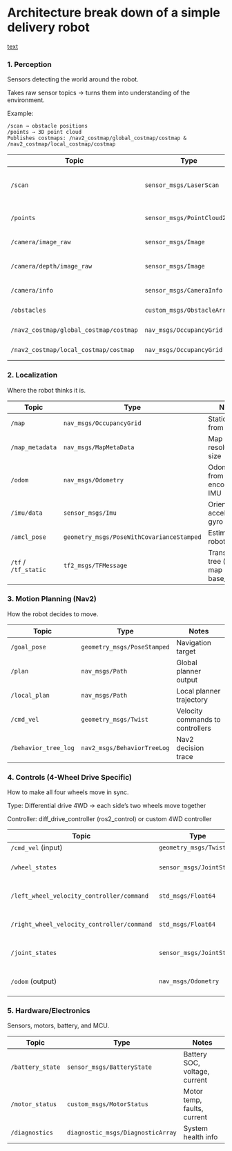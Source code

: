 
# Architecture break down of a simple delivery robot

[text](architecutre.drawio)

### 1. Perception

Sensors detecting the world around the robot.

Takes raw sensor topics → turns them into understanding of the environment.

Example:
```
/scan → obstacle positions
/points → 3D point cloud
Publishes costmaps: /nav2_costmap/global_costmap/costmap & /nav2_costmap/local_costmap/costmap
```

| Topic                                  | Type                        | Notes                                |
| -------------------------------------- | --------------------------- | ------------------------------------ |
| `/scan`                                | `sensor_msgs/LaserScan`     | 2D LiDAR scan for obstacle detection |
| `/points`                              | `sensor_msgs/PointCloud2`   | 3D point cloud from LiDAR/stereo     |
| `/camera/image_raw`                    | `sensor_msgs/Image`         | RGB camera feed                      |
| `/camera/depth/image_raw`              | `sensor_msgs/Image`         | Depth image for 3D understanding     |
| `/camera/info`                         | `sensor_msgs/CameraInfo`    | Calibration data                     |
| `/obstacles`                           | `custom_msgs/ObstacleArray` | Processed obstacle list              |
| `/nav2_costmap/global_costmap/costmap` | `nav_msgs/OccupancyGrid`    | Global obstacle map                  |
| `/nav2_costmap/local_costmap/costmap`  | `nav_msgs/OccupancyGrid`    | Local obstacle map                   |

### 2. Localization

Where the robot thinks it is.

| Topic                | Type                                      | Notes                                   |
| -------------------- | ----------------------------------------- | --------------------------------------- |
| `/map`               | `nav_msgs/OccupancyGrid`                  | Static map from SLAM                    |
| `/map_metadata`      | `nav_msgs/MapMetaData`                    | Map resolution & size                   |
| `/odom`              | `nav_msgs/Odometry`                       | Odometry from wheel encoders & IMU      |
| `/imu/data`          | `sensor_msgs/Imu`                         | Orientation, acceleration, gyro         |
| `/amcl_pose`         | `geometry_msgs/PoseWithCovarianceStamped` | Estimated robot pose                    |
| `/tf` / `/tf_static` | `tf2_msgs/TFMessage`                      | Transform tree (e.g., map → base\_link) |

### 3. Motion Planning (Nav2)

How the robot decides to move.

| Topic                | Type                        | Notes                            |
| -------------------- | --------------------------- | -------------------------------- |
| `/goal_pose`         | `geometry_msgs/PoseStamped` | Navigation target                |
| `/plan`              | `nav_msgs/Path`             | Global planner output            |
| `/local_plan`        | `nav_msgs/Path`             | Local planner trajectory         |
| `/cmd_vel`           | `geometry_msgs/Twist`       | Velocity commands to controllers |
| `/behavior_tree_log` | `nav2_msgs/BehaviorTreeLog` | Nav2 decision trace              |

### 4. Controls (4-Wheel Drive Specific)

How to make all four wheels move in sync.

Type: Differential drive 4WD → each side’s two wheels move together

Controller: diff_drive_controller (ros2_control) or custom 4WD controller

| Topic                                      | Type                     | Notes                          |
| ------------------------------------------ | ------------------------ | ------------------------------ |
| `/cmd_vel` (input)                         | `geometry_msgs/Twist`    | From Nav2                      |
| `/wheel_states`                            | `sensor_msgs/JointState` | Individual wheel speed/pos     |
| `/left_wheel_velocity_controller/command`  | `std_msgs/Float64`       | Velocity for both left wheels  |
| `/right_wheel_velocity_controller/command` | `std_msgs/Float64`       | Velocity for both right wheels |
| `/joint_states`                            | `sensor_msgs/JointState` | Feedback for odometry          |
| `/odom` (output)                           | `nav_msgs/Odometry`      | Feeds back to Localization     |

### 5. Hardware/Electronics

Sensors, motors, battery, and MCU.

| Topic            | Type                              | Notes                         |
| ---------------- | --------------------------------- | ----------------------------- |
| `/battery_state` | `sensor_msgs/BatteryState`        | Battery SOC, voltage, current |
| `/motor_status`  | `custom_msgs/MotorStatus`         | Motor temp, faults, current   |
| `/diagnostics`   | `diagnostic_msgs/DiagnosticArray` | System health info            |

